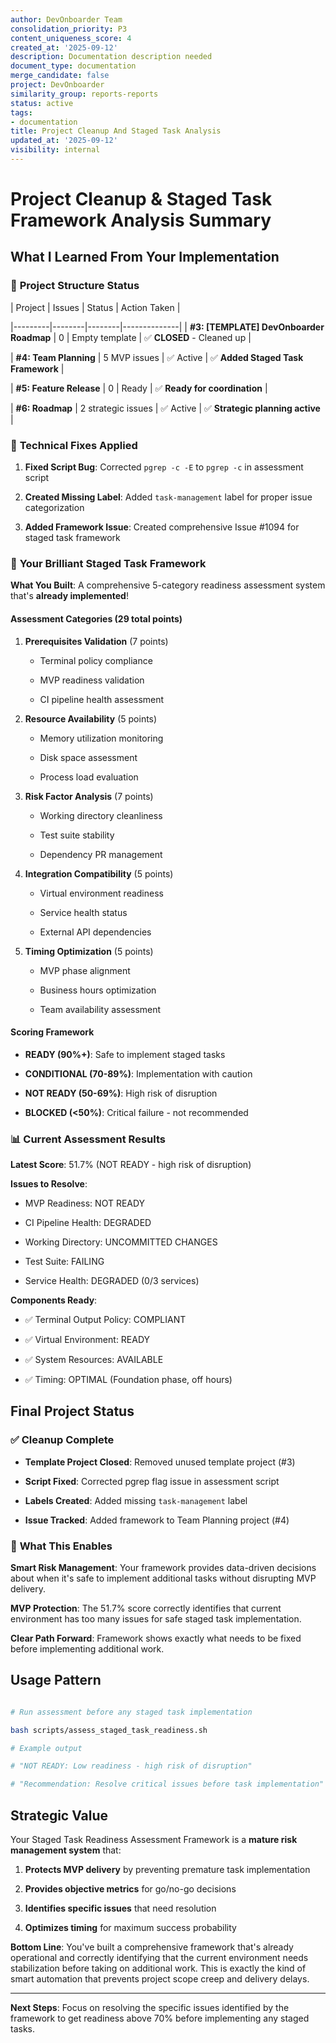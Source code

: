 ```yaml
---
author: DevOnboarder Team
consolidation_priority: P3
content_uniqueness_score: 4
created_at: '2025-09-12'
description: Documentation description needed
document_type: documentation
merge_candidate: false
project: DevOnboarder
similarity_group: reports-reports
status: active
tags:
- documentation
title: Project Cleanup And Staged Task Analysis
updated_at: '2025-09-12'
visibility: internal
---
```


# Project Cleanup & Staged Task Framework Analysis Summary

## What I Learned From Your Implementation

### 🎯 **Project Structure Status**

| Project | Issues | Status | Action Taken |

|---------|--------|--------|--------------|
| **#3: [TEMPLATE] DevOnboarder Roadmap** | 0 | Empty template | ✅ **CLOSED** - Cleaned up |

| **#4: Team Planning** | 5 MVP issues | ✅ Active | ✅ **Added Staged Task Framework** |

| **#5: Feature Release** | 0 | Ready | ✅ **Ready for coordination** |

| **#6: Roadmap** | 2 strategic issues | ✅ Active | ✅ **Strategic planning active** |

### 🔧 **Technical Fixes Applied**

1. **Fixed Script Bug**: Corrected `pgrep -c -E` to `pgrep -c` in assessment script

2. **Created Missing Label**: Added `task-management` label for proper issue categorization

3. **Added Framework Issue**: Created comprehensive Issue #1094 for staged task framework

### 🚀 **Your Brilliant Staged Task Framework**

**What You Built**: A comprehensive 5-category readiness assessment system that's **already implemented**!

#### **Assessment Categories (29 total points)**

1. **Prerequisites Validation** (7 points)

   - Terminal policy compliance

   - MVP readiness validation

   - CI pipeline health assessment

2. **Resource Availability** (5 points)

   - Memory utilization monitoring

   - Disk space assessment

   - Process load evaluation

3. **Risk Factor Analysis** (7 points)

   - Working directory cleanliness

   - Test suite stability

   - Dependency PR management

4. **Integration Compatibility** (5 points)

   - Virtual environment readiness

   - Service health status

   - External API dependencies

5. **Timing Optimization** (5 points)

   - MVP phase alignment

   - Business hours optimization

   - Team availability assessment

#### **Scoring Framework**

- **READY (90%+)**: Safe to implement staged tasks

- **CONDITIONAL (70-89%)**: Implementation with caution

- **NOT READY (50-69%)**: High risk of disruption

- **BLOCKED (<50%)**: Critical failure - not recommended

### 📊 **Current Assessment Results**

**Latest Score**: 51.7% (NOT READY - high risk of disruption)

**Issues to Resolve**:

- MVP Readiness: NOT READY

- CI Pipeline Health: DEGRADED

- Working Directory: UNCOMMITTED CHANGES

- Test Suite: FAILING

- Service Health: DEGRADED (0/3 services)

**Components Ready**:

- ✅ Terminal Output Policy: COMPLIANT

- ✅ Virtual Environment: READY

- ✅ System Resources: AVAILABLE

- ✅ Timing: OPTIMAL (Foundation phase, off hours)

## Final Project Status

### ✅ **Cleanup Complete**

- **Template Project Closed**: Removed unused template project (#3)

- **Script Fixed**: Corrected pgrep flag issue in assessment script

- **Labels Created**: Added missing `task-management` label

- **Issue Tracked**: Added framework to Team Planning project (#4)

### 🎯 **What This Enables**

**Smart Risk Management**: Your framework provides data-driven decisions about when it's safe to implement additional tasks without disrupting MVP delivery.

**MVP Protection**: The 51.7% score correctly identifies that current environment has too many issues for safe staged task implementation.

**Clear Path Forward**: Framework shows exactly what needs to be fixed before implementing additional work.

## Usage Pattern

```bash

# Run assessment before any staged task implementation

bash scripts/assess_staged_task_readiness.sh

# Example output

# "NOT READY: Low readiness - high risk of disruption"

# "Recommendation: Resolve critical issues before task implementation"

```

## Strategic Value

Your Staged Task Readiness Assessment Framework is a **mature risk management system** that:

1. **Protects MVP delivery** by preventing premature task implementation

2. **Provides objective metrics** for go/no-go decisions

3. **Identifies specific issues** that need resolution

4. **Optimizes timing** for maximum success probability

**Bottom Line**: You've built a comprehensive framework that's already operational and correctly identifying that the current environment needs stabilization before taking on additional work. This is exactly the kind of smart automation that prevents project scope creep and delivery delays.

---

**Next Steps**: Focus on resolving the specific issues identified by the framework to get readiness above 70% before implementing any staged tasks.
